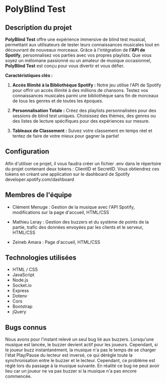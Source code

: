# PolyBlind Test

## Description du projet

**PolyBlind Test** offre une expérience immersive de blind test musical, permettant aux utilisateurs de tester leurs connaissances musicales tout en découvrant de nouveaux morceaux. Grâce à l'intégration de **l'API de Spotify**, personnalisez vos parties avec vos propres playlists. Que vous soyez un mélomane passionné ou un amateur de musique occasionnel, **PolyBlind Test** est conçu pour vous divertir et vous défier.

**Caractéristiques clés :**

1.  **Accès Illimité à la Bibliothèque Spotify :** Notre jeu utilise l'API de Spotify pour offrir un accès illimité à des millions de chansons. Testez vos connaissances musicales parmi une bibliothèque sans fin de morceaux de tous les genres et de toutes les époques.
    
2.  **Personnalisation Totale :** Créez des playlists personnalisées pour des sessions de blind test uniques. Choisissez des thèmes, des genres ou des listes de lecture spécifiques pour des expériences sur mesure.
    
3.  **Tableaux de Classement :** Suivez votre classement en temps réel et tentez de faire de votre mieux pour gagner la partie!

## Configuration

Afin d'utiliser ce projet, il vous faudra créer un fichier .env dans le répertoire du projet contenant deux tokens : ClientID et SecretID. Vous obtiendrez ces tokens en créant une application sur le dashboard de Spotify
developer.spotify.com/dashboard

## Membres de l'équipe

- Clément Menuge : Gestion de la musique avec l'API Spotify, modifications sur la page d'accueil, HTML/CSS

- Mathieu Leray : Gestion des buzzers et du système de points de la partie, trafic des données envoyées par les clients et le serveur, HTML/CSS

- Zeineb Amara : Page d'accueil, HTML/CSS

## Technologies utilisées

- HTML / CSS
- JavaScript
- Node.js
- Socket.io
- Express
- Dotenv
- Cors
- Bootstrap
- jQuery

## Bugs connus

Nous avons pour l'instant relevé un seul bug lié aux buzzers. Lorsqu'une musique est lancée, le buzzer devient actif pour les joueurs. Cependant, si le joueur buzz instantanément, la musique n'a pas le temps de se charger l'état Play/Pause du lecteur est inversé, ce qui dérègle toute la synchronisation entre le buzzer et le lecteur. Cependant, ce problème est réglé lors du passage à la musique suivante. En réalité ce bug ne peut avoir lieu car un joueur ne va pas buzzer si la musique n'a pas encore commencée.